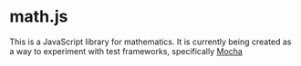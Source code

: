 math.js
=======

This is a JavaScript library for mathematics. It is currently being created as a way to experiment with test frameworks, specifically [Mocha](http://visionmedia.github.com/mocha/)
